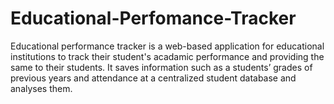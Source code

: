 # Educational-Perfomance-Tracker
Educational performance tracker is a web-based application for educational institutions to track their student's acadamic performance and providing the same to their students. It saves information such as a students’ grades of previous years and attendance at a centralized student database and analyses them.
